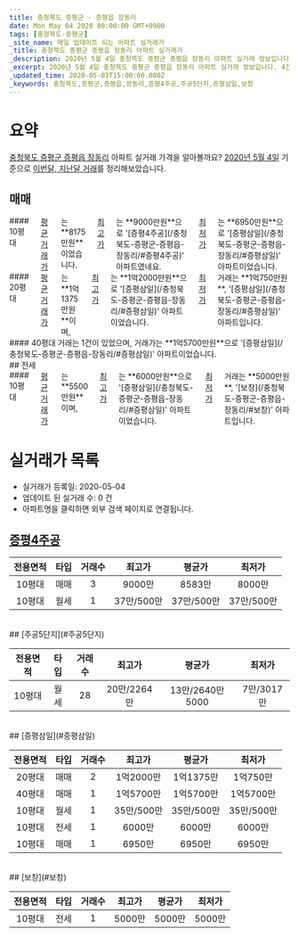 ```yaml
---
title: 충청북도 증평군 - 증평읍 장동리
date: Mon May 04 2020 00:00:00 GMT+0900
tags: [충청북도-증평군]
_site_name: 매일 업데이트 되는 아파트 실거래가
_title: 충청북도 증평군 증평읍 장동리 아파트 실거래가
_description: 2020년 5월 4일 충청북도 증평군 증평읍 장동리 아파트 실거래 정보입니다. 4건 아파트 정보가 있습니다.
_excerpt: 2020년 5월 4일 충청북도 증평군 증평읍 장동리 아파트 실거래 정보입니다. 4건 아파트 정보가 있습니다.
_updated_time: 2020-05-03T15:00:00.000Z
_keywords: 충청북도,증평군,증평읍,장동리,증평4주공,주공5단지,증평삼일,보창
---
```





# 요약
<ins>충청북도 증평군 증평읍 장동리</ins> 아파트 실거래 가격을 알아볼까요? <ins>2020년 5월 4일</ins> 기준으로 <ins>이번달, 지난달 거래</ins>를 정리해보았습니다.

## 매매
<div class="container">
<div class="six columns" markdown="1">
#### 10평대
<ins>평균 거래가</ins>는 **8175만원**이었습니다. <ins>최고가</ins>는 **9000만원**으로 '[증평4주공](/충청북도-증평군-증평읍-장동리/#증평4주공)' 아파트였네요. <ins>최저가</ins>는 **6950만원**으로 '[증평삼일](/충청북도-증평군-증평읍-장동리/#증평삼일)' 아파트이었습니다.
</div>
<div class="six columns" markdown="1">
#### 20평대
<ins>평균 거래가</ins>는 **1억1375만원**이며, <ins>최고가</ins>는 **1억2000만원**으로 '[증평삼일](/충청북도-증평군-증평읍-장동리/#증평삼일)' 아파트이었습니다. <ins>최저가</ins> 거래는 **1억750만원**, '[증평삼일](/충청북도-증평군-증평읍-장동리/#증평삼일)' 아파트입니다.
</div>
</div>
<div class="container">
<div class="twelve columns" markdown="1">
#### 40평대
거래는 1건이 있었으며, 거래가는 **1억5700만원**으로 '[증평삼일](/충청북도-증평군-증평읍-장동리/#증평삼일)' 아파트이었습니다.
</div>
</div>
## 전세
<div class="container">
<div class="twelve columns" markdown="1">
#### 10평대
<ins>평균 거래가</ins>는 **5500만원**이며, <ins>최고가</ins>는 **6000만원**으로 '[증평삼일](/충청북도-증평군-증평읍-장동리/#증평삼일)' 아파트이었습니다. <ins>최저가</ins> 거래는 **5000만원**, '[보창](/충청북도-증평군-증평읍-장동리/#보창)' 아파트입니다.
</div>
</div>



# 실거래가 목록
- 실거래가 등록일: 2020-05-04
- 업데이트 된 실거래 수: 0 건
- 아파트명을 클릭하면 외부 검색 페이지로 연결됩니다.

## [증평4주공](#증평4주공)

|전용면적|타입|거래수|최고가|평균가|최저가|
|:---:|:---:|:---:|:---:|:---:|:---:|
|10평대|<span class="deal-type-1">매매</span>|3|9000만|8583만|8000만|
|10평대|<span class="deal-type-3">월세</span>|1|37만/500만|37만/500만|37만/500만|

<br/>
## [주공5단지](#주공5단지)

|전용면적|타입|거래수|최고가|평균가|최저가|
|:---:|:---:|:---:|:---:|:---:|:---:|
|10평대|<span class="deal-type-3">월세</span>|28|20만/2264만|13만/2640만5000|7만/3017만|

<br/>
## [증평삼일](#증평삼일)

|전용면적|타입|거래수|최고가|평균가|최저가|
|:---:|:---:|:---:|:---:|:---:|:---:|
|20평대|<span class="deal-type-1">매매</span>|2|1억2000만|1억1375만|1억750만|
|40평대|<span class="deal-type-1">매매</span>|1|1억5700만|1억5700만|1억5700만|
|10평대|<span class="deal-type-3">월세</span>|1|35만/500만|35만/500만|35만/500만|
|10평대|<span class="deal-type-2">전세</span>|1|6000만|6000만|6000만|
|10평대|<span class="deal-type-1">매매</span>|1|6950만|6950만|6950만|

<br/>
## [보창](#보창)

|전용면적|타입|거래수|최고가|평균가|최저가|
|:---:|:---:|:---:|:---:|:---:|:---:|
|10평대|<span class="deal-type-2">전세</span>|1|5000만|5000만|5000만|

<br/>



